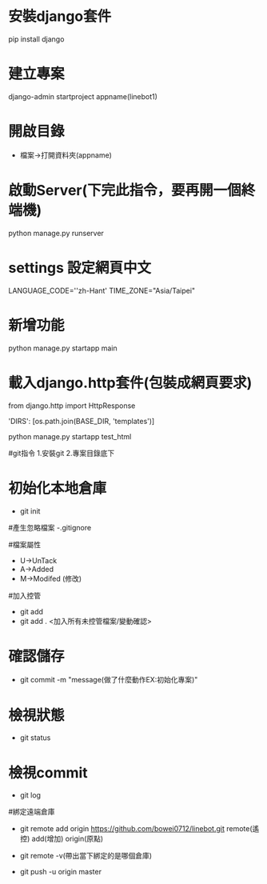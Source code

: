 # 安裝django套件
pip install django

# 建立專案
django-admin startproject appname(linebot1)

# 開啟目錄
- 檔案->打開資料夾(appname)

# 啟動Server(下完此指令，要再開一個終端機)
python manage.py runserver

# settings 設定網頁中文
LANGUAGE_CODE=''zh-Hant'
TIME_ZONE="Asia/Taipei"

# 新增功能
python manage.py startapp main

# 載入django.http套件(包裝成網頁要求)
from django.http import HttpResponse

'DIRS': [os.path.join(BASE_DIR, 'templates')]


python manage.py startapp test_html

#git指令
1.安裝git
2.專案目錄底下

# 初始化本地倉庫
- git init

#產生忽略檔案
-.gitignore

#檔案屬性
- U->UnTack
- A->Added
- M->Modifed (修改)

#加入控管
- git add <filename>
- git add . <加入所有未控管檔案/變動確認>

# 確認儲存
- git commit -m "message(做了什麼動作EX:初始化專案)"

# 檢視狀態
- git status

# 檢視commit
- git log

#綁定遠端倉庫
- git remote add origin https://github.com/bowei0712/linebot.git
remote(遙控) add(增加) origin(原點)
- git remote -v(帶出當下綁定的是哪個倉庫)

- git push -u origin master